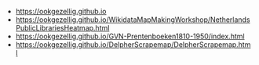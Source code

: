 * https://ookgezellig.github.io
* https://ookgezellig.github.io/WikidataMapMakingWorkshop/NetherlandsPublicLibrariesHeatmap.html
* https://ookgezellig.github.io/GVN-Prentenboeken1810-1950/index.html
* https://ookgezellig.github.io/DelpherScrapemap/DelpherScrapemap.html

